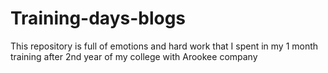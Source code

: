 # Training-days-blogs

This repository is full of emotions and hard work that I spent in my 1 month training after 2nd year of my college with Arookee company
